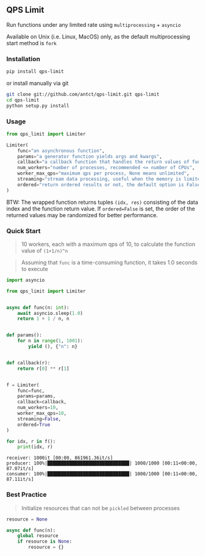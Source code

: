 ## QPS Limit

Run functions under any limited rate using `multiprocessing` + `asyncio`

Available on Unix (i.e. Linux, MacOS) only, as the default multiprocessing start method is `fork`

### Installation

```bash
pip install qps-limit
```

or install manually via git

```bash
git clone git://github.com/antct/qps-limit.git qps-limit
cd qps-limit
python setup.py install
```

### Usage

```python
from qps_limit import Limiter

Limiter(
    func="an asynchronous function",
    params="a generator function yields args and kwargs",
    callback="a callback function that handles the return values of func",
    num_workers="number of processes, recommended <= number of CPUs",
    worker_max_qps="maximum qps per process, None means unlimited",
    streaming="stream data processing, useful when the memory is limited",
    ordered="return ordered results or not, the default option is False"
)
```

BTW: The wrapped function returns tuples `(idx, res)` consisting of the data index and the function return value. If `ordered=False` is set, the order of the returned values may be randomized for better performance.

### Quick Start

> 10 workers, each with a maximum qps of 10, to calculate the function value of `(1+1/n)^n`

> Assuming that `func` is a time-consuming function, it takes 1.0 seconds to execute

```python
import asyncio

from qps_limit import Limiter


async def func(n: int):
    await asyncio.sleep(1.0)
    return 1 + 1 / n, n


def params():
    for n in range(1, 1001):
        yield (), {"n": n}


def callback(r):
    return r[0] ** r[1]


f = Limiter(
    func=func,
    params=params,
    callback=callback,
    num_workers=10,
    worker_max_qps=10,
    streaming=False,
    ordered=True
)

for idx, r in f():
    print(idx, r)
```

```
receiver: 1000it [00:00, 861961.36it/s]
producer: 100%|██████████████████████████████| 1000/1000 [00:11<00:00, 87.07it/s]
consumer: 100%|██████████████████████████████| 1000/1000 [00:11<00:00, 87.11it/s]
```

### Best Practice

> Initialize resources that can not be `pickled` between processes

```python
resource = None

async def func(n):
    global resource
    if resource is None:
        resource = {}
```
